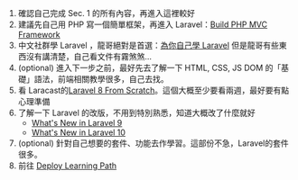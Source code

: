 1. 確認自己完成 Sec. 1 的所有內容，再進入這裡較好
2. 建議先自己用 PHP 寫一個簡單框架，再進入 Laravel：[Build PHP MVC Framework](https://youtube.com/playlist?list=PLLQuc_7jk__Uk_QnJMPndbdKECcTEwTA1)
3. 中文社群學 Laravel ，龍哥絕對是首選：[為你自己學 Laravel](https://youtube.com/playlist?list=PLBd8JGCAcUAFtnWuuqd0tzMwYsVAN4es_)
   但是龍哥有些東西沒有講清楚，自己看文件有霧煞煞...
3. (optional) 進入下一步之前，最好先去了解一下 HTML, CSS, JS DOM 的「基礎」語法，前端相關教學很多，自己去找。
4. 看 Laracast的[Laravel 8 From Scratch](https://laracasts.com/series/laravel-8-from-scratch)。這個大概至少要看兩週，最好要有點心理準備
5. 了解一下 Laravel 的改版，不用到特別熟悉，知道大概改了什麼就好
   - [What's New in Laravel 9](https://laracasts.com/series/whats-new-in-laravel-9)
   - [What's New in Laravel 10](https://laracasts.com/series/whats-new-in-laravel-10)
6. (optional) 針對自己想要的套件、功能去作學習。這部份不急，Laravel的套件很多。
7. 前往 [Deploy Learning Path](https://github.com/JYu1999/BackendLearningPath/blob/master/Deploy%20Learning%20Path.md)